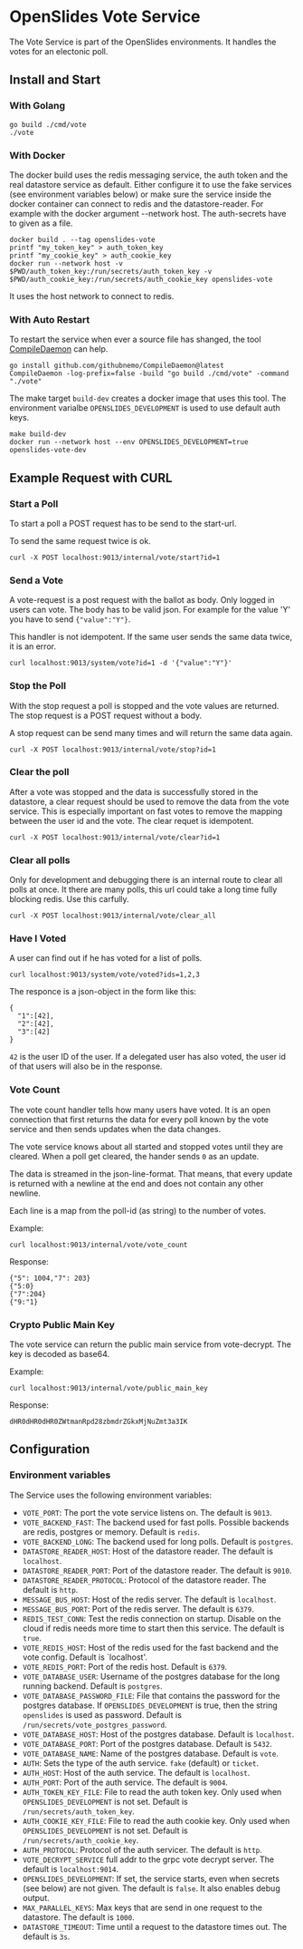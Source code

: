 # OpenSlides Vote Service

The Vote Service is part of the OpenSlides environments. It handles the votes
for an electonic poll.


## Install and Start

### With Golang

```
go build ./cmd/vote
./vote
```


### With Docker

The docker build uses the redis messaging service, the auth token and the real
datastore service as default. Either configure it to use the fake services (see
environment variables below) or make sure the service inside the docker
container can connect to redis and the datastore-reader. For example with the
docker argument --network host. The auth-secrets have to given as a file.

```
docker build . --tag openslides-vote
printf "my_token_key" > auth_token_key 
printf "my_cookie_key" > auth_cookie_key
docker run --network host -v $PWD/auth_token_key:/run/secrets/auth_token_key -v $PWD/auth_cookie_key:/run/secrets/auth_cookie_key openslides-vote
```

It uses the host network to connect to redis.


### With Auto Restart

To restart the service when ever a source file has shanged, the tool
[CompileDaemon](https://github.com/githubnemo/CompileDaemon) can help.

```
go install github.com/githubnemo/CompileDaemon@latest
CompileDaemon -log-prefix=false -build "go build ./cmd/vote" -command "./vote"
```

The make target `build-dev` creates a docker image that uses this tool. The
environment varialbe `OPENSLIDES_DEVELOPMENT` is used to use default auth keys.

```
make build-dev
docker run --network host --env OPENSLIDES_DEVELOPMENT=true openslides-vote-dev
```


## Example Request with CURL

### Start a Poll

To start a poll a POST request has to be send to the start-url.

To send the same request twice is ok.

```
curl -X POST localhost:9013/internal/vote/start?id=1 
```


### Send a Vote

A vote-request is a post request with the ballot as body. Only logged in users
can vote. The body has to be valid json. For example for the value 'Y' you have
to send `{"value":"Y"}`.

This handler is not idempotent. If the same user sends the same data twice, it
is an error.

```
curl localhost:9013/system/vote?id=1 -d '{"value":"Y"}'
```


### Stop the Poll

With the stop request a poll is stopped and the vote values are returned. The
stop request is a POST request without a body.

A stop request can be send many times and will return the same data again.

```
curl -X POST localhost:9013/internal/vote/stop?id=1
```


### Clear the poll

After a vote was stopped and the data is successfully stored in the datastore, a
clear request should be used to remove the data from the vote service. This is
especially important on fast votes to remove the mapping between the user id and
the vote. The clear requet is idempotent.

```
curl -X POST localhost:9013/internal/vote/clear?id=1 
```


### Clear all polls

Only for development and debugging there is an internal route to clear all polls
at once. It there are many polls, this url could take a long time fully blocking
redis. Use this carfully.

```
curl -X POST localhost:9013/internal/vote/clear_all
```


### Have I Voted

A user can find out if he has voted for a list of polls.

```
curl localhost:9013/system/vote/voted?ids=1,2,3
```

The responce is a json-object in the form like this:

```
{
  "1":[42],
  "2":[42],
  "3":[42]
}
```

`42` is the user ID of the user. If a delegated user has also voted, the user id
of that users will also be in the response.


### Vote Count

The vote count handler tells how many users have voted. It is an open connection
that first returns the data for every poll known by the vote service and then
sends updates when the data changes.

The vote service knows about all started and stopped votes until they are
cleared. When a poll get cleared, the hander sends `0` as an update.

The data is streamed in the json-line-format. That means, that every update is
returned with a newline at the end and does not contain any other newline.

Each line is a map from the poll-id (as string) to the number of votes.


Example:

```
curl localhost:9013/internal/vote/vote_count
```

Response:

```
{"5": 1004,"7": 203}
{"5:0}
{"7":204}
{"9:"1}
```


### Crypto Public Main Key

The vote service can return the public main service from vote-decrypt. The key
is decoded as base64.

Example:

```
curl localhost:9013/internal/vote/public_main_key
```

Response:

```
dHR0dHR0dHR0ZWtmanRpd28zbmdrZGkxMjNuZmt3a3IK
```


## Configuration

### Environment variables

The Service uses the following environment variables:

* `VOTE_PORT`: The port the vote service listens on. The default is `9013`. 
* `VOTE_BACKEND_FAST`: The backend used for fast polls. Possible backends are
  redis, postgres or memory. Default is `redis`.
* `VOTE_BACKEND_LONG`: The backend used for long polls. Default is `postgres`.
* `DATASTORE_READER_HOST`: Host of the datastore reader. The default is
  `localhost`.
* `DATASTORE_READER_PORT`: Port of the datastore reader. The default is `9010`.
* `DATASTORE_READER_PROTOCOL`: Protocol of the datastore reader. The default is
  `http`.
* `MESSAGE_BUS_HOST`: Host of the redis server. The default is `localhost`.
* `MESSAGE_BUS_PORT`: Port of the redis server. The default is `6379`.
* `REDIS_TEST_CONN`: Test the redis connection on startup. Disable on the cloud
  if redis needs more time to start then this service. The default is `true`.
* `VOTE_REDIS_HOST`: Host of the redis used for the fast backend and the vote
  config. Default is `localhost'.
* `VOTE_REDIS_PORT`: Port of the redis host. Default is `6379`.
* `VOTE_DATABASE_USER`: Username of the postgres database for the long running
  backend. Default is `postgres`.
* `VOTE_DATABASE_PASSWORD_FILE`: File that contains the password for the postgres 
  database. If `OPENSLIDES_DEVELOPMENT` is true, then the string `openslides` is 
  used as password. Default is `/run/secrets/vote_postgres_password`.
* `VOTE_DATABASE_HOST`: Host of the postgres database. Default is `localhost`.
* `VOTE_DATABASE_PORT`: Port of the postgres database. Default is `5432`.
* `VOTE_DATABASE_NAME`: Name of the postgres database. Default is `vote`.
* `AUTH`: Sets the type of the auth service. `fake` (default) or `ticket`.
* `AUTH_HOST`: Host of the auth service. The default is `localhost`.
* `AUTH_PORT`: Port of the auth service. The default is `9004`.
* `AUTH_TOKEN_KEY_FILE`: File to read the auth token key. Only used when 
  `OPENSLIDES_DEVELOPMENT` is not set. Default is `/run/secrets/auth_token_key`.
* `AUTH_COOKIE_KEY_FILE`: File to read the auth cookie key. Only used when
  `OPENSLIDES_DEVELOPMENT` is not set. Default is `/run/secrets/auth_cookie_key`.
* `AUTH_PROTOCOL`: Protocol of the auth servicer. The default is `http`.
* `VOTE_DECRYPT_SERVICE` full addr to the grpc vote decrypt server. The default is `localhost:9014`.
* `OPENSLIDES_DEVELOPMENT`: If set, the service starts, even when secrets (see
  below) are not given. The default is `false`. It also enables debug output.
* `MAX_PARALLEL_KEYS`: Max keys that are send in one request to the datastore.
  The default is `1000`.
* `DATASTORE_TIMEOUT`: Time until a request to the datastore times out. The
  default is `3s`.
